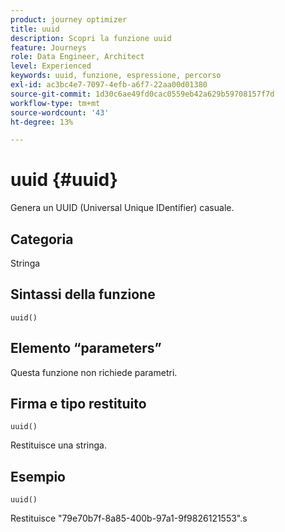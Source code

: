```yaml
---
product: journey optimizer
title: uuid
description: Scopri la funzione uuid
feature: Journeys
role: Data Engineer, Architect
level: Experienced
keywords: uuid, funzione, espressione, percorso
exl-id: ac3bc4e7-7097-4efb-a6f7-22aa00d01380
source-git-commit: 1d30c6ae49fd0cac0559eb42a629b59708157f7d
workflow-type: tm+mt
source-wordcount: '43'
ht-degree: 13%

---
```


# uuid {#uuid}

Genera un UUID (Universal Unique IDentifier) casuale.

## Categoria

Stringa

## Sintassi della funzione

`uuid()`

## Elemento “parameters”

Questa funzione non richiede parametri.

## Firma e tipo restituito

`uuid()`

Restituisce una stringa.

## Esempio

`uuid()`

Restituisce &quot;79e70b7f-8a85-400b-97a1-9f9826121553&quot;.s
